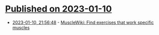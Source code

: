 # [Published on 2023-01-10](index.md)

* [2023-01-10, 21:56:48](https://news.ycombinator.com/item?id=34332135) - [MuscleWiki: Find exercises that work specific muscles](https://musclewiki.com/)
